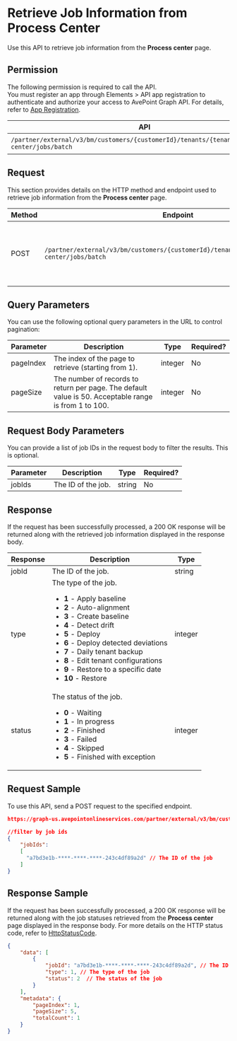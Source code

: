 # Retrieve Job Information from Process Center

Use this API to retrieve job information from the **Process center** page.

## Permission  

The following permission is required to call the API.  
You must register an app through Elements > API app registration to authenticate and authorize your access to AvePoint Graph API. For details, refer to [App Registration](https://cdn.avepoint.com/assets/apelements-webhelp/avepoint-elements-for-partners/index.htm#!Documents/appregistration.htm).  

| API  | Permission  |
|-----------|--------|
| `/partner/external/v3/bm/customers/{customerId}/tenants/{tenantId}/process-center/jobs/batch` | elements.bm.tenant.read.all or elements.bm.tenant.readwrite.all |  

## Request

This section provides details on the HTTP method and endpoint used to retrieve job information from the **Process center** page.

| Method | Endpoint | Description |
| --- | --- | --- |
| POST | `/partner/external/v3/bm/customers/{customerId}/tenants/{tenantId}/process-center/jobs/batch` | Retrieves job information from the **Process center** page. |

## Query Parameters

You can use the following optional query parameters in the URL to control pagination:

|Parameter|Description | Type|Required?|
|---|---|---|---|
|pageIndex|The index of the page to retrieve (starting from 1). |integer|No|
|pageSize|The number of records to return per page. The default value is 50. Acceptable range is from 1 to 100.|integer|No|

## Request Body Parameters

You can provide a list of job IDs in the request body to filter the results. This is optional.

|Parameter|Description | Type|Required?|
|---|---|---|---|
|jobIds|The ID of the job. |string |No|

## Response

If the request has been successfully processed, a 200 OK response will be returned along with the retrieved job information displayed in the response body.

| Response | Description | Type |
| --- | --- | --- |
| jobId | The ID of the job. | string |
| type | The type of the job. <ul><li>**1** - Apply baseline</li><li>**2** - Auto-alignment</li><li>**3** - Create baseline</li><li>**4** - Detect drift</li><li>**5** - Deploy</li><li>**6** - Deploy detected deviations</li><li>**7** - Daily tenant backup</li><li>**8** - Edit tenant configurations </li><li>**9** - Restore to a specific date</li><li>**10** - Restore</li></ul> | integer |
| status | The status of the job.<ul><li>**0** - Waiting</li><li>**1** - In progress</li><li>**2** - Finished</li><li>**3** - Failed</li><li>**4** - Skipped</li><li>**5** - Finished with exception</li></ul> | integer |

## Request Sample

To use this API, send a POST request to the specified endpoint.

```json
https://graph-us.avepointonlineservices.com/partner/external/v3/bm/customers/38c6a73d-****-****-****-75b0f1959474/tenants/a2145aa5-****-****-****-7fffd6e0cc68/process-center/jobs/batch?pageIndex=1&pageSize=50

//filter by job ids
{
    "jobIds": 
    [
      "a7bd3e1b-****-****-****-243c4df89a2d" // The ID of the job
    ]
}
```

## Response Sample  

If the request has been successfully processed, a 200 OK response will be returned along with the job statuses retrieved from the **Process center** page displayed in the response body. For more details on the HTTP status code, refer to [HttpStatusCode](https://learn.avepoint.com/docs/Use-AvePoint-Graph-API.html#http-status-code).

```json
{
    "data": [
        {
            "jobId": "a7bd3e1b-****-****-****-243c4df89a2d", // The ID of the job
            "type": 1, // The type of the job
            "status": 2  // The status of the job
        }
    ],
    "metadata": {
        "pageIndex": 1,
        "pageSize": 5,
        "totalCount": 1
    }
}